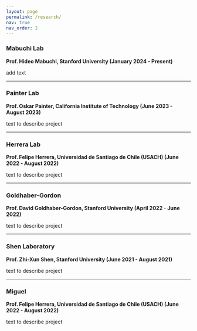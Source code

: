 ```yaml
---
layout: page
permalink: /research/
nav: true
nav_order: 2
---
```

<!-- _pages/research.md -->

### **Mabuchi Lab**

**Prof. Hideo Mabuchi, Stanford University (January 2024 - Present)**

add text

---

### **Painter Lab**

**Prof. Oskar Painter, California Institute of Technology (June 2023 - August 2023)**

text to describe project

---

### **Herrera Lab**

**Prof. Felipe Herrera, Universidad de Santiago de Chile (USACH) (June 2022 - August 2022)**

text to describe project

---

### **Goldhaber-Gordon**

**Prof. David Goldhaber-Gordon, Stanford University (April 2022 - June 2022)**

text to describe project

---

### **Shen Laboratory**

**Prof. Zhi-Xun Shen, Stanford University (June 2021 - August 2021)**

text to describe project

---

### **Miguel**

**Prof. Felipe Herrera, Universidad de Santiago de Chile (USACH) (June 2022 - August 2022)**

text to describe project